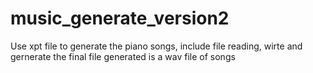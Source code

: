 # music_generate_version2
Use xpt file to generate the piano songs, include file reading, wirte and gernerate
the final file generated is a wav file of songs
